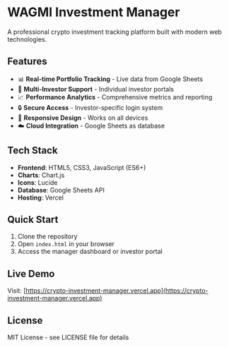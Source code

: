# WAGMI Investment Manager

A professional crypto investment tracking platform built with modern web technologies.

## Features

- 📊 **Real-time Portfolio Tracking** - Live data from Google Sheets
- 👥 **Multi-Investor Support** - Individual investor portals
- 📈 **Performance Analytics** - Comprehensive metrics and reporting
- 🔒 **Secure Access** - Investor-specific login system
- 📱 **Responsive Design** - Works on all devices
- ☁️ **Cloud Integration** - Google Sheets as database

## Tech Stack

- **Frontend**: HTML5, CSS3, JavaScript (ES6+)
- **Charts**: Chart.js
- **Icons**: Lucide
- **Database**: Google Sheets API
- **Hosting**: Vercel

## Quick Start

1. Clone the repository
2. Open `index.html` in your browser
3. Access the manager dashboard or investor portal

## Live Demo

Visit: [https://crypto-investment-manager.vercel.app](https://crypto-investment-manager.vercel.app)

## License

MIT License - see LICENSE file for details